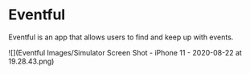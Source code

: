 # Eventful

Eventful is an app that allows users to find and keep up with events.


![](Eventful Images/Simulator Screen Shot - iPhone 11 - 2020-08-22 at 19.28.43.png)
